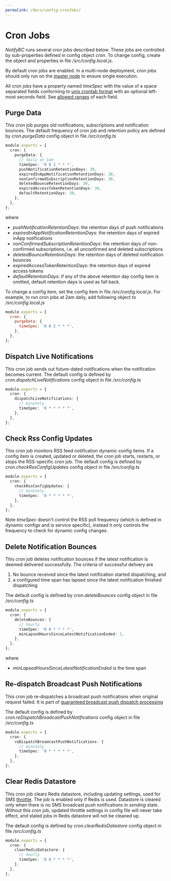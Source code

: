 ```yaml
---
permalink: /docs/config-cronJobs/
---
```


# Cron Jobs

_NotifyBC_ runs several cron jobs described below. These jobs are controlled by sub-properties defined in config object _cron_. To change config, create the object and properties in file _/src/config.local.js_.

By default cron jobs are enabled. In a multi-node deployment, cron jobs should only run on the [master node](../config-nodeRoles/) to ensure single execution.

All cron jobs have a property named <a name="timeSpec"></a>_timeSpec_ with the value of a space separated fields conforming to [unix crontab format](<https://www.freebsd.org/cgi/man.cgi?crontab(5)>) with an optional left-most seconds field. See [allowed ranges](https://github.com/kelektiv/node-cron#cron-ranges) of each field.

## Purge Data

This cron job purges old notifications, subscriptions and notification bounces. The default frequency of cron job and retention policy are defined by _cron.purgeData_ config object in file _/src/config.ts_

```ts
module.exports = {
  cron: {
    purgeData: {
      // daily at 1am
      timeSpec: '0 0 1 * * *',
      pushNotificationRetentionDays: 30,
      expiredInAppNotificationRetentionDays: 30,
      nonConfirmedSubscriptionRetentionDays: 30,
      deletedBounceRetentionDays: 30,
      expiredAccessTokenRetentionDays: 30,
      defaultRetentionDays: 30,
    },
  },
};
```

where

- _pushNotificationRetentionDays_: the retention days of push notifications
- _expiredInAppNotificationRetentionDays_: the retention days of expired inApp notifications
- _nonConfirmedSubscriptionRetentionDays_: the retention days of non-confirmed subscriptions, i.e. all unconfirmed and deleted subscriptions
- _deletedBounceRetentionDays_: the retention days of deleted notification bounces
- expiredAccessTokenRetentionDays: the retention days of expired access tokens
- _defaultRetentionDays_: if any of the above retention day config item is omitted, default retention days is used as fall back.

To change a config item, set the config item in file _/src/config.local.js_. For example, to run cron jobs at 2am daily, add following object to _/src/config.local.js_

```js
module.exports = {
  cron: {
    purgeData: {
      timeSpec: '0 0 2 * * *',
    },
  },
};
```

## Dispatch Live Notifications

This cron job sends out future-dated notifications when the notification becomes current. The default config is defined by _cron.dispatchLiveNotifications_ config object in file _/src/config.ts_

```ts
module.exports = {
  cron: {
    dispatchLiveNotifications: {
      // minutely
      timeSpec: '0 * * * * *',
    },
  },
};
```

## Check Rss Config Updates

This cron job monitors RSS feed notification dynamic config items. If a config item is created, updated or deleted, the cron job starts, restarts, or stops the RSS-specific cron job. The default config is defined by _cron.checkRssConfigUpdates_ config object in file _/src/config.ts_

```ts
module.exports = {
  cron: {
    checkRssConfigUpdates: {
      // minutely
      timeSpec: '0 * * * * *',
    },
  },
};
```

Note _timeSpec_ doesn't control the RSS poll frequency (which is defined in dynamic configs and is service specific), instead it only controls the frequency to check for dynamic config changes.

## Delete Notification Bounces

This cron job deletes notification bounces if the latest notification is deemed delivered successfully. The criteria of successful delivery are

1. No bounce received since the latest notification started dispatching, and
2. a configured time span has lapsed since the latest notification finished dispatching

The default config is defined by _cron.deleteBounces_ config object in file _/src/config.ts_

```ts
module.exports = {
  cron: {
    deleteBounces: {
      // hourly
      timeSpec: '0 0 * * * *',
      minLapsedHoursSinceLatestNotificationEnded: 1,
    },
  },
};
```

where

- _minLapsedHoursSinceLatestNotificationEnded_ is the time span

## Re-dispatch Broadcast Push Notifications

This cron job re-dispatches a broadcast push notifications when original request failed. It is part of [guaranteed broadcast push dispatch processing](../config/notification.md#guaranteed-broadcast-push-dispatch-processing)

The default config is defined by _cron.reDispatchBroadcastPushNotifications_ config object in file _/src/config.ts_

```ts
module.exports = {
  cron: {
    reDispatchBroadcastPushNotifications: {
      // minutely
      timeSpec: '0 * * * * *',
    },
  },
};
```

## Clear Redis Datastore

This cron job clears Redis datastore, including updating settings, used for SMS [throttle](../config/sms.md#throttle). The job is enabled only if Redis is used. Datastore is cleared only when there is no SMS broadcast push notifications in _sending_ state. Without this cron job, updated throttle settings in config file will never take effect, and staled jobs in Redis datastore will not be cleaned up.

The default config is defined by _cron.clearRedisDatastore_ config object in file _/src/config.ts_

```ts
module.exports = {
  cron: {
    clearRedisDatastore: {
      // hourly
      timeSpec: '0 0 * * * *',
    },
  },
};
```
